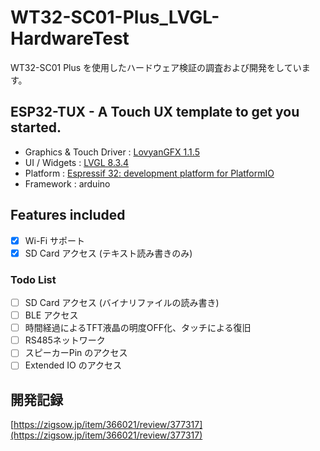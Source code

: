 # WT32-SC01-Plus_LVGL-HardwareTest
WT32-SC01 Plus を使用したハードウェア検証の調査および開発をしています。

## ESP32-TUX - A Touch UX template to get you started.  
- Graphics & Touch Driver : [LovyanGFX 1.1.5](https://github.com/lovyan03/LovyanGFX)
- UI / Widgets : [LVGL 8.3.4](https://github.com/lvgl/lvgl)
- Platform : [Espressif 32: development platform for PlatformIO](https://github.com/platformio/platform-espressif32)
- Framework : arduino

## Features included 
- [x] Wi-Fi サポート
- [x] SD Card アクセス (テキスト読み書きのみ)

### Todo List
- [ ] SD Card アクセス (バイナリファイルの読み書き)
- [ ] BLE アクセス 
- [ ] 時間経過によるTFT液晶の明度OFF化、タッチによる復旧
- [ ] RS485ネットワーク
- [ ] スピーカーPin のアクセス
- [ ] Extended IO のアクセス

## 開発記録
[https://zigsow.jp/item/366021/review/377317](https://zigsow.jp/item/366021/review/377317)
